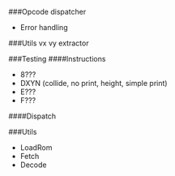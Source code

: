 ###Opcode dispatcher
- Error handling

###Utils
vx vy extractor

###Testing
####Instructions
- 8???
- DXYN (collide, no print, height, simple print)
- E???
- F???

####Dispatch

###Utils
- LoadRom
- Fetch
- Decode

